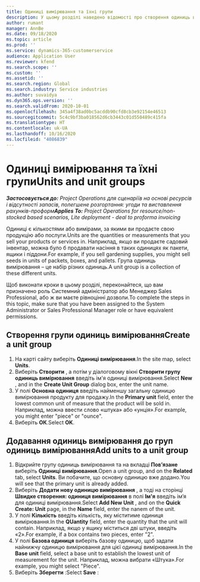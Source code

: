 ```yaml
---
title: Одиниці вимірювання та їхні групи
description: У цьому розділі наведено відомості про створення одиниць вимірювання та груп одиниць вимірювання в Dynamics 365 Project Operations.
author: rumant
manager: AnnBe
ms.date: 09/18/2020
ms.topic: article
ms.prod: ''
ms.service: dynamics-365-customerservice
audience: Application User
ms.reviewer: kfend
ms.search.scope: ''
ms.custom: ''
ms.assetid: ''
ms.search.region: Global
ms.search.industry: Service industries
ms.author: suvaidya
ms.dyn365.ops.version: ''
ms.search.validFrom: 2020-10-01
ms.openlocfilehash: 345a4f38ad0bc5acddb90cfd8cb3e92154e46513
ms.sourcegitcommit: 5c4c9bf3ba018562d6cb3443c01d550489c415fa
ms.translationtype: HT
ms.contentlocale: uk-UA
ms.lasthandoff: 10/16/2020
ms.locfileid: "4086839"
---
```

# <a name="units-and-unit-groups"></a><span data-ttu-id="37b1b-103">Одиниці вимірювання та їхні групи</span><span class="sxs-lookup"><span data-stu-id="37b1b-103">Units and unit groups</span></span>

<span data-ttu-id="37b1b-104">_**Застосовується до:** Project Operations для сценаріїв на основі ресурсів і відсутності запасів, полегшене розгортання: угоди та виставлення рахунків-проформ_</span><span class="sxs-lookup"><span data-stu-id="37b1b-104">_**Applies To:** Project Operations for resource/non-stocked based scenarios, Lite deployment - deal to proforma invoicing_</span></span>

<span data-ttu-id="37b1b-105">Одиниці є кількостями або вимірами, за якими ви продаєте свою продукцію або послуги.</span><span class="sxs-lookup"><span data-stu-id="37b1b-105">Units are the quantities or measurements that you sell your products or services in.</span></span> <span data-ttu-id="37b1b-106">Наприклад, якщо ви продаєте садовий інвентар, можна було б продавати насіння в таких одиницях як пакети, ящики і піддони.</span><span class="sxs-lookup"><span data-stu-id="37b1b-106">For example, if you sell gardening supplies, you might sell seeds in units of packets, boxes, and pallets.</span></span> <span data-ttu-id="37b1b-107">Група одиниць вимірювання – це набір різних одиниць.</span><span class="sxs-lookup"><span data-stu-id="37b1b-107">A unit group is a collection of these different units.</span></span>

<span data-ttu-id="37b1b-108">Щоб виконати кроки в цьому розділі, переконайтеся, що вам призначено роль Системний адміністратор або Менеджер Sales Professional, або ж ви маєте рівноцінні дозволи.</span><span class="sxs-lookup"><span data-stu-id="37b1b-108">To complete the steps in this topic, make sure that you have been assigned to the System Administrator or Sales Professional Manager role or have equivalent permissions.</span></span>

## <a name="create-a-unit-group"></a><span data-ttu-id="37b1b-109">Створення групи одиниць вимірювання</span><span class="sxs-lookup"><span data-stu-id="37b1b-109">Create a unit group</span></span>

1. <span data-ttu-id="37b1b-110">На карті сайту виберіть **Одиниці вимірювання**.</span><span class="sxs-lookup"><span data-stu-id="37b1b-110">In the site map, select **Units**.</span></span>
2. <span data-ttu-id="37b1b-111">Виберіть **Створити** , а потім у діалоговому вікні **Створити групу одиниць вимірювання** введіть ім'я одиниці вимірювання.</span><span class="sxs-lookup"><span data-stu-id="37b1b-111">Select **New** , and in the **Create Unit Group** dialog box, enter the unit name.</span></span>
3. <span data-ttu-id="37b1b-112">У полі **Основна одиниця** введіть найменшу загальну одиницю вимірювання продукту для продажу.</span><span class="sxs-lookup"><span data-stu-id="37b1b-112">In the **Primary unit** field, enter the lowest common unit of measure that the product will be sold in.</span></span> <span data-ttu-id="37b1b-113">Наприклад, можна ввести слово «штука» або «унція».</span><span class="sxs-lookup"><span data-stu-id="37b1b-113">For example, you might enter "piece" or "ounce".</span></span>
4. <span data-ttu-id="37b1b-114">Виберіть **ОК**.</span><span class="sxs-lookup"><span data-stu-id="37b1b-114">Select **OK**.</span></span>

## <a name="add-units-to-a-unit-group"></a><span data-ttu-id="37b1b-115">Додавання одиниць вимірювання до груп одиниць вимірювання</span><span class="sxs-lookup"><span data-stu-id="37b1b-115">Add units to a unit group</span></span>

1. <span data-ttu-id="37b1b-116">Відкрийте групу одиниць вимірювання та на вкладці **Пов’язане** виберіть **Одиниці вимірювання**.</span><span class="sxs-lookup"><span data-stu-id="37b1b-116">Open a unit group, and on the **Related** tab, select **Units**.</span></span> <span data-ttu-id="37b1b-117">Ви побачите, що основну одиницю вже додано.</span><span class="sxs-lookup"><span data-stu-id="37b1b-117">You will see that the primary unit is already added.</span></span>
2. <span data-ttu-id="37b1b-118">Виберіть **Додати нову одиницю вимірювання** , а тоді на сторінці **Швидке створення: одиниця вимірювання** в полі **Ім'я** введіть ім’я для одиниці вимірювання.</span><span class="sxs-lookup"><span data-stu-id="37b1b-118">Select **Add New Unit** , and on the **Quick Create: Unit** page, in the **Name** field, enter the nanem of the unit.</span></span>
3. <span data-ttu-id="37b1b-119">У полі **Кількість** введіть кількість, яку міститиме одиниця вимірювання.</span><span class="sxs-lookup"><span data-stu-id="37b1b-119">In the **QUantity** field, enter the quantity that the unit will contain.</span></span> <span data-ttu-id="37b1b-120">Наприклад, якщо у ящику міститься дві штуки, введіть «2».</span><span class="sxs-lookup"><span data-stu-id="37b1b-120">For example, if a box contains two pieces, enter "2".</span></span> 
4. <span data-ttu-id="37b1b-121">У полі **Базова одиниця** виберіть базову одиницю, щоб задати найнижчу одиницю вимірювання для цієї одиниці вимірювання.</span><span class="sxs-lookup"><span data-stu-id="37b1b-121">In the **Base unit** field, select a base unit to establish the lowest unit of measurement for the unit.</span></span> <span data-ttu-id="37b1b-122">Наприклад, можна вибрати «Штука».</span><span class="sxs-lookup"><span data-stu-id="37b1b-122">For example, you might select "Piece".</span></span>
5. <span data-ttu-id="37b1b-123">Виберіть **Зберегти** :</span><span class="sxs-lookup"><span data-stu-id="37b1b-123">Select **Save** :</span></span>
